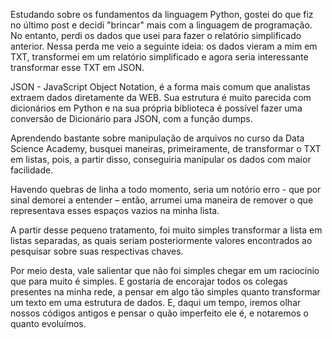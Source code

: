 Estudando sobre os fundamentos da linguagem Python, gostei do que fiz no último post e decidi "brincar" mais com a linguagem de programação. No entanto, perdi os dados que usei para fazer o relatório simplificado anterior. Nessa perda me veio a seguinte ideia: os dados vieram a mim em TXT, transformei em um relatório simplificado e agora seria interessante transformar esse TXT em JSON.

JSON - JavaScript Object Notation, é a forma mais comum que analistas extraem dados diretamente da WEB. Sua estrutura é muito parecida com dicionários em Python e na sua própria biblioteca é possível fazer uma conversão de Dicionário para JSON, com a função dumps.

Aprendendo bastante sobre manipulação de arquivos no curso da Data Science Academy, busquei maneiras, primeiramente, de transformar o TXT em listas, pois, a partir disso, conseguiria manipular os dados com maior facilidade.

Havendo quebras de linha a todo momento, seria um notório erro - que por sinal demorei a entender – então, arrumei uma maneira de remover o que representava esses espaços vazios na minha lista.

A partir desse pequeno tratamento, foi muito simples transformar a lista em listas separadas, as quais seriam posteriormente valores encontrados ao pesquisar sobre suas respectivas chaves.

Por meio desta, vale salientar que não foi simples chegar em um raciocínio que para muito é simples. E gostaria de encorajar todos os colegas presentes na minha rede, a pensar em algo tão simples quanto transformar um texto em uma estrutura de dados. E, daqui um tempo, iremos olhar nossos códigos antigos e pensar o quão imperfeito ele é, e notaremos o quanto evoluímos.